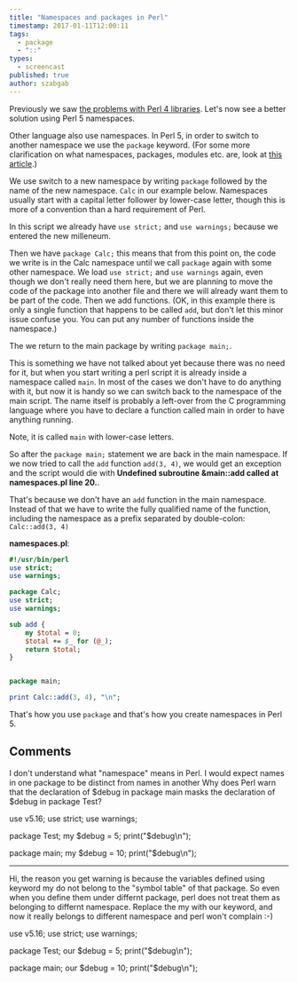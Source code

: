 ```yaml
---
title: "Namespaces and packages in Perl"
timestamp: 2017-01-11T12:00:11
tags:
  - package
  - "::"
types:
  - screencast
published: true
author: szabgab
---
```



Previously we saw [the problems with Perl 4 libraries](/the-problem-with-libraries). Let's now
see a better solution using Perl 5 namespaces.


<slidecast file="advanced-perl/libraries-and-modules/namespaces" youtube="VdtJqpD2ARA" />

Other language also use namespaces. In Perl 5, in order to switch to another namespace we use the
`package` keyword. (For some more clarification on what namespaces, packages, modules etc. are,
look at [this article](/packages-modules-and-namespace-in-perl).)

We use switch to a new namespace by writing `package` followed by the name of the new namespace.
`Calc` in our example below. Namespaces usually start with a capital letter follower by lower-case letter,
though this is more of a convention than a hard requirement of Perl.

In this script we already have `use strict;` and `use warnings;` because we entered the new milleneum.

Then we have `package Calc;` this means that from this point on, the code we write is in the Calc namespace
until we call `package` again with some other namespace. We load `use strict;` and `use warnings`
again, even though we don't really need them here, but we are planning to move the code of the package into another
file and there we will already want them to be part of the code. Then we add functions. (OK, in this example there
is only a single function that happens to be called `add`, but don't let this minor issue confuse you. You can put
any number of functions inside the namespace.)

The we return to the main package by writing `package main;`.

This is something we have not talked about yet because there was no need for it, but when you start writing a perl
script it is already inside a namespace called `main`. In most of the cases we don't have to do anything with
it, but now it is handy so we can switch back to the namespace of the main script. The name itself is probably a left-over
from the C programming language where you have to declare a function called main in order to have anything running.

Note, it is called `main` with lower-case letters.

So after the `package main;` statement we are back in the main namespace. If we now tried to call the `add`
function `add(3, 4)`, we would get an exception and the script would die with 
<b>Undefined subroutine &main::add called  at namespaces.pl line 20.</b>.

That's because we don't have an `add` function in the main namespace. Instead of that we have to write the
fully qualified name of the function, including the namespace as a prefix separated by double-colon:
`Calc::add(3, 4)`

<b>namespaces.pl</b>:

```perl
#!/usr/bin/perl
use strict;
use warnings;

package Calc;
use strict;
use warnings;

sub add {
    my $total = 0;
    $total += $_ for (@_);
    return $total;
}


package main;

print Calc::add(3, 4), "\n";
```

That's how you use `package` and that's how you create namespaces in Perl 5.

## Comments

I don't understand what "namespace" means in Perl. I would expect names in one package to be distinct from names in another Why does Perl warn that the declaration of $debug in package main masks the declaration of $debug in package Test?


use v5.16;
use strict;
use warnings;

package Test;
my $debug = 5;
print("$debug\n");

package main;
my $debug = 10;
print("$debug\n");

---

Hi, the reason you get warning is because the variables defined using keyword my do not belong to the "symbol table" of that package. So even when you define them under differnt package, perl does not treat them as belonging to differnt namespace. Replace the my with our keyword, and now it really belongs to different namespace and perl won't complain :-)

use v5.16;
use strict;
use warnings;

package Test;
our $debug = 5;
print("$debug\n");

package main;
our $debug = 10;
print("$debug\n");
